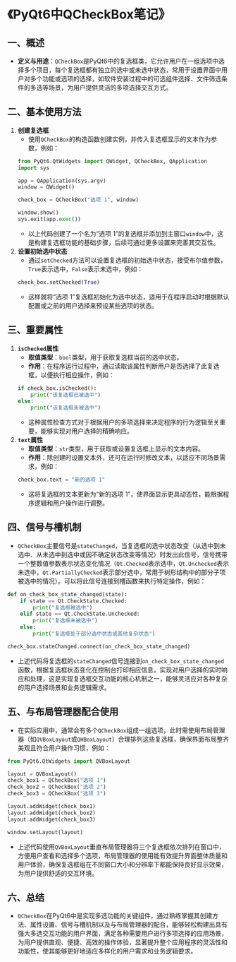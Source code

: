 # 《PyQt6中QCheckBox笔记》

## 一、概述
- **定义与用途**：`QCheckBox`是PyQt6中的复选框类，它允许用户在一组选项中选择多个项目，每个复选框都有独立的选中或未选中状态，常用于设置界面中用户对多个功能或选项的选择，如软件安装过程中的可选组件选择、文件筛选条件的多选等场景，为用户提供灵活的多项选择交互方式。

## 二、基本使用方法
1. **创建复选框**
    - 使用`QCheckBox`的构造函数创建实例，并传入复选框显示的文本作为参数，例如：
    ```python
    from PyQt6.QtWidgets import QWidget, QCheckBox, QApplication
    import sys

    app = QApplication(sys.argv)
    window = QWidget()

    check_box = QCheckBox("选项 1", window)

    window.show()
    sys.exit(app.exec())
    ```
    - 以上代码创建了一个名为“选项 1”的复选框并添加到主窗口`window`中，这是构建复选框功能的基础步骤，后续可通过更多设置来完善其交互性。
2. **设置初始选中状态**
    - 通过`setChecked`方法可以设置复选框的初始选中状态，接受布尔值参数，`True`表示选中，`False`表示未选中，例如：
    ```python
    check_box.setChecked(True)
    ```
    - 这样就将“选项 1”复选框初始化为选中状态，适用于在程序启动时根据默认配置或之前的用户选择来预设某些选项的状态。

## 三、重要属性
1. **`isChecked`属性**
    - **取值类型**：`bool`类型，用于获取复选框当前的选中状态。
    - **作用**：在程序运行过程中，通过读取该属性判断用户是否选择了此复选框，以便执行相应操作，例如：
    ```python
    if check_box.isChecked():
        print("该复选框已被选中")
    else:
        print("该复选框未被选中")
    ```
    - 这种属性检查方式对于根据用户的多项选择来决定程序的行为逻辑至关重要，能够实现对用户选择的精确响应。
2. **`text`属性**
    - **取值类型**：`str`类型，用于获取或设置复选框上显示的文本内容。
    - **作用**：除创建时设置文本外，还可在运行时修改文本，以适应不同场景需求，例如：
    ```python
    check_box.text = "新的选项 1"
    ```
    - 这将复选框的文本更新为“新的选项 1”，使界面显示更具动态性，能根据程序逻辑和用户操作进行调整。

## 四、信号与槽机制
- `QCheckBox`主要信号是`stateChanged`，当复选框的选中状态改变（从选中到未选中、从未选中到选中或因不确定状态改变等情况）时发出此信号，信号携带一个整数值参数表示状态变化情况（`Qt.Checked`表示选中，`Qt.Unchecked`表示未选中，`Qt.PartiallyChecked`表示部分选中，常用于树形结构中的部分子项被选中的情况）。可以将此信号连接到槽函数来执行特定操作，例如：
```python
def on_check_box_state_changed(state):
    if state == Qt.CheckState.Checked:
        print("复选框被选中")
    elif state == Qt.CheckState.Unchecked:
        print("复选框未被选中")
    else:
        print("复选框处于部分选中状态或其他复杂状态")

check_box.stateChanged.connect(on_check_box_state_changed)
```
- 上述代码将复选框的`stateChanged`信号连接到`on_check_box_state_changed`函数，根据复选框状态变化在控制台打印相应信息，实现对用户选择的实时响应和处理，这是实现复选框交互功能的核心机制之一，能够灵活应对各种复杂的用户选择场景和业务逻辑需求。

## 五、与布局管理器配合使用
- 在实际应用中，通常会有多个`QCheckBox`组成一组选项，此时需使用布局管理器（如`QVBoxLayout`或`QHBoxLayout`）合理排列这些复选框，确保界面布局整齐美观且符合用户操作习惯，例如：
```python
from PyQt6.QtWidgets import QVBoxLayout

layout = QVBoxLayout()
check_box1 = QCheckBox("选项 1")
check_box2 = QCheckBox("选项 2")
check_box3 = QCheckBox("选项 3")

layout.addWidget(check_box1)
layout.addWidget(check_box2)
layout.addWidget(check_box3)

window.setLayout(layout)
```
- 上述代码使用`QVBoxLayout`垂直布局管理器将三个复选框依次排列在窗口中，方便用户查看和选择多个选项，布局管理器的使用能有效提升界面整体质量和用户体验，确保复选框组在不同窗口大小和分辨率下都能保持良好显示效果，为用户提供舒适的交互环境。

## 六、总结
- `QCheckBox`在PyQt6中是实现多选功能的关键组件，通过熟练掌握其创建方法、属性设置、信号与槽机制以及与布局管理器的配合，能够轻松构建出具有强大多选交互功能的用户界面，满足各种需要用户进行多项选择的应用场景，为用户提供直观、便捷、高效的操作体验，显著提升整个应用程序的灵活性和功能性，使其能够更好地适应多样化的用户需求和业务逻辑要求。 